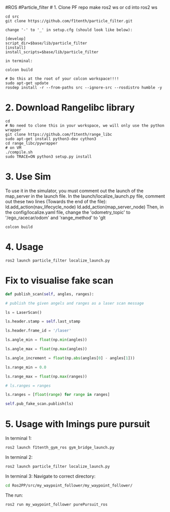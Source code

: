 #ROS #Particle_filter
	# 1. Clone PF repo
	make ros2 ws or cd into ros2 ws
```
cd src
git clone https://github.com/f1tenth/particle_filter.git
```

	change '-' to '_' in setup.cfg (should look like below):
```
[develop]
script_dir=$base/lib/particle_filter
[install]
install_scripts=$base/lib/particle_filter
```
	in terminal:
```
colcon build
```

```
# Do this at the root of your colcon workspace!!!!
sudo apt-get update
rosdep install -r --from-paths src --ignore-src --rosdistro humble -y
```

# 2. Download Rangelibc library
```
cd 
# No need to clone this in your workspace, we will only use the python wrapper
git clone https://github.com/f1tenth/range_libc
sudo apt-get install python3-dev cython3
cd range_libc/pywrapper
# on VM
./compile.sh
sudo TRACE=ON python3 setup.py install
```

# 3. Use Sim
To use it in the simulator, you must comment out the launch of the map_server in the launch file. In the launch/localize_launch.py ​​file, comment out these two lines (Towards the end of the file):
    ld.add_action(nav_lifecycle_node)
    ld.add_action(map_server_node)
Then, in the config/localize.yaml file, change the 'odometry_topic' to '/ego_racecar/odom' and 'range_method' to 'glt

```
colcon build
```

# 4. Usage
```
ros2 launch particle_filter localize_launch.py
```


# Fix to visualise fake scan

```python
def publish_scan(self, angles, ranges):

# publish the given angels and ranges as a laser scan message

ls = LaserScan()

ls.header.stamp = self.last_stamp

ls.header.frame_id = '/laser'

ls.angle_min = float(np.min(angles))

ls.angle_max = float(np.max(angles))

ls.angle_increment = float(np.abs(angles[0] - angles[1]))

ls.range_min = 0.0

ls.range_max = float(np.max(ranges))

# ls.ranges = ranges

ls.ranges = [float(range) for range in ranges]

self.pub_fake_scan.publish(ls)
```

# 5. Usage with Imings pure pursuit
In terminal 1:
```bash
ros2 launch f1tenth_gym_ros gym_bridge_launch.py
```
In terminal 2:
```bash
ros2 launch particle_filter localize_launch.py
```
In terminal 3:
Navigate to correct directory:
```bash
cd Ros2PP/src/my_waypoint_follower/my_waypoint_follower/
```
The run:
```bash
ros2 run my_waypoint_follower purePursuit_ros
```